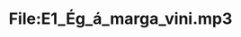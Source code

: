 ---
title: File:E1_Ég_á_marga_vini.mp3
recording of: Ég á marga vini.
reading speed: slow
speaker: E
license: CC0
---